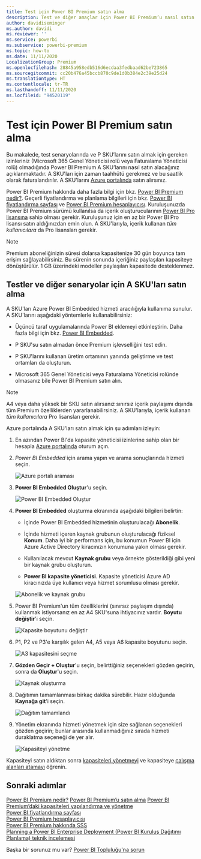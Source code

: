 ```yaml
---
title: Test için Power BI Premium satın alma
description: Test ve diğer amaçlar için Power BI Premium’u nasıl satın alabileceğinizi öğrenin
author: davidiseminger
ms.author: davidi
ms.reviewer: ''
ms.service: powerbi
ms.subservice: powerbi-premium
ms.topic: how-to
ms.date: 11/11/2020
LocalizationGroup: Premium
ms.openlocfilehash: 28845a958edb516d6ecdaa3fedbaad62be723865
ms.sourcegitcommit: cc20b476a45bccb870c9de1d0b384e2c39e25d24
ms.translationtype: HT
ms.contentlocale: tr-TR
ms.lasthandoff: 11/11/2020
ms.locfileid: "94520119"
---
```

# <a name="purchase-power-bi-premium-for-testing"></a>Test için Power BI Premium satın alma

Bu makalede, test senaryolarında ve P SKU’larını satın almak için gereken izinleriniz (Microsoft 365 Genel Yöneticisi rolü veya Faturalama Yöneticisi rolü) olmadığında Power BI Premium A SKU’larını nasıl satın alacağınız açıklanmaktadır. A SKU'ları için zaman taahhütü gerekmez ve bu saatlik olarak faturalandırılır. A SKU'larını [Azure portalında](https://portal.azure.com) satın alırsınız.

Power BI Premium hakkında daha fazla bilgi için bkz. [Power BI Premium nedir?](service-premium-what-is.md). Geçerli fiyatlandırma ve planlama bilgileri için bkz. [Power BI fiyatlandırma sayfası](https://powerbi.microsoft.com/pricing/) ve [Power BI Premium hesaplayıcısı](https://powerbi.microsoft.com/calculator/). Kuruluşunuzda Power BI Premium sürümü kullanılsa da içerik oluşturucularının [Power BI Pro lisansına](service-admin-purchasing-power-bi-pro.md) sahip olması gerekir. Kuruluşunuz için en az bir Power BI Pro lisansı satın aldığınızdan emin olun. A SKU'larıyla, içerik kullanan _tüm kullanıcılara_ da Pro lisansları gerekir.

> [!NOTE]
> Premium aboneliğinizin süresi dolarsa kapasitenize 30 gün boyunca tam erişim sağlayabilirsiniz. Bu sürenin sonunda içeriğiniz paylaşılan kapasiteye dönüştürülür. 1 GB üzerindeki modeller paylaşılan kapasitede desteklenmez.

## <a name="purchase-a-skus-for-testing-and-other-scenarios"></a>Testler ve diğer senaryolar için A SKU'ları satın alma

A SKU'ları Azure Power BI Embedded hizmeti aracılığıyla kullanıma sunulur. A SKU'larını aşağıdaki yöntemlerle kullanabilirsiniz:

- Üçüncü taraf uygulamalarında Power BI eklemeyi etkinleştirin. Daha fazla bilgi için bkz. [Power BI Embedded](../developer/embedded/azure-pbie-what-is-power-bi-embedded.md).

- P SKU'su satın almadan önce Premium işlevselliğini test edin.

- P SKU'larını kullanan üretim ortamının yanında geliştirme ve test ortamları da oluşturun.

- Microsoft 365 Genel Yöneticisi veya Faturalama Yöneticisi rolünde olmasanız bile Power BI Premium satın alın.

> [!NOTE]
> A4 veya daha yüksek bir SKU satın alırsanız sınırsız içerik paylaşımı dışında tüm Premium özelliklerden yararlanabilirsiniz. A SKU'larıyla, içerik kullanan _tüm kullanıcılara_ Pro lisansları gerekir.

Azure portalında A SKU'ları satın almak için şu adımları izleyin:

1. En azından Power BI'da kapasite yöneticisi izinlerine sahip olan bir hesapla [Azure portalında](https://portal.azure.com) oturum açın.

1. _Power BI Embedded_ için arama yapın ve arama sonuçlarında hizmeti seçin.

    ![Azure portalı araması](media/service-admin-premium-purchase/azure-portal-search.png)

1. **Power BI Embedded Oluştur**'u seçin.

    ![Power BI Embedded Oluştur](media/service-admin-premium-purchase/create-power-bi-embedded.png)

1. **Power BI Embedded** oluşturma ekranında aşağıdaki bilgileri belirtin:

    - İçinde Power BI Embedded hizmetinin oluşturulacağı **Abonelik**.

    - İçinde hizmeti içeren kaynak grubunun oluşturulacağı fiziksel **Konum**. Daha iyi bir performans için, bu konumun Power BI için Azure Active Directory kiracınızın konumuna yakın olması gerekir.

    - Kullanılacak mevcut **Kaynak grubu** veya örnekte gösterildiği gibi yeni bir kaynak grubu oluşturun.

    - **Power BI kapasite yöneticisi**. Kapasite yöneticisi Azure AD kiracınızda üye kullanıcı veya hizmet sorumlusu olması gerekir.

    ![Abonelik ve kaynak grubu](media/service-admin-premium-purchase/subscription-resource-group.png)

1. Power BI Premium'un tüm özelliklerini (sınırsız paylaşım dışında) kullanmak istiyorsanız en az A4 SKU'suna ihtiyacınız vardır. **Boyutu değiştir**'i seçin.

    ![Kapasite boyutunu değiştir](media/service-admin-premium-purchase/change-capacity-size.png)

1. P1, P2 ve P3'e karşılık gelen A4, A5 veya A6 kapasite boyutunu seçin.

    ![A3 kapasitesini seçme](media/service-admin-premium-purchase/select-a3-capacity.png)

1. **Gözden Geçir + Oluştur**'u seçin, belirttiğiniz seçenekleri gözden geçirin, sonra da **Oluştur**'u seçin.

    ![Kaynak oluşturma](media/service-admin-premium-purchase/create-resource.png)

1. Dağıtımın tamamlanması birkaç dakika sürebilir. Hazır olduğunda **Kaynağa git**'i seçin.

    ![Dağıtım tamamlandı](media/service-admin-premium-purchase/deployment-complete.png)

1. Yönetim ekranında hizmeti yönetmek için size sağlanan seçenekleri gözden geçirin; bunlar arasında kullanmadığınız sırada hizmeti duraklatma seçeneği de yer alır.

    ![Kapasiteyi yönetme](media/service-admin-premium-purchase/manage-capacity.png)

Kapasiteyi satın aldıktan sonra [kapasiteleri yönetmeyi](service-admin-premium-manage.md#manage-capacity) ve kapasiteye [çalışma alanları atamayı](service-admin-premium-manage.md#assign-a-workspace-to-a-capacity) öğrenin.

## <a name="next-steps"></a>Sonraki adımlar

[Power BI Premium nedir?](service-premium-what-is.md)
[Power BI Premium’u satın alma](service-admin-premium-purchase.md)
[Power BI Premium’daki kapasiteleri yapılandırma ve yönetme](service-admin-premium-manage.md)\
[Power BI fiyatlandırma sayfası](https://powerbi.microsoft.com/pricing/)\
[Power BI Premium hesaplayıcısı](https://powerbi.microsoft.com/calculator/)\
[Power BI Premium hakkında SSS](service-premium-faq.md)\
[Planning a Power BI Enterprise Deployment (Power BI Kuruluş Dağıtımı Planlama) teknik incelemesi](https://aka.ms/pbienterprisedeploy)

Başka bir sorunuz mu var? [Power BI Topluluğu'na sorun](https://community.powerbi.com/)

